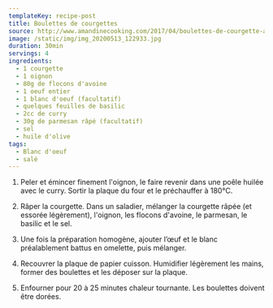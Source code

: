 ```yaml
---
templateKey: recipe-post
title: Boulettes de courgettes
source: http://www.amandinecooking.com/2017/04/boulettes-de-courgette-a-l-oignon-curry-et-flocons-d-avoine.html
image: /static/img/img_20200513_122933.jpg
duration: 30min
servings: 4
ingredients:
  - 1 courgette
  - 1 oignon
  - 80g de flocons d'avoine
  - 1 oeuf entier
  - 1 blanc d'oeuf (facultatif)
  - quelques feuilles de basilic
  - 2cc de curry
  - 30g de parmesan râpé (facultatif)
  - sel
  - huile d'olive
tags:
  - Blanc d'oeuf
  - salé
---
```

1. Peler et émincer finement l'oignon, le faire revenir dans une poêle huilée avec le curry. Sortir la plaque du four et le préchauffer à 180°C.

2. Râper la courgette. Dans un saladier, mélanger la courgette râpée (et essorée légèrement), l'oignon, les flocons d'avoine, le parmesan, le basilic et le sel.

3. Une fois la préparation homogène, ajouter l’œuf et le blanc préalablement battus en omelette, puis mélanger.

4. Recouvrer la plaque de papier cuisson. Humidifier légèrement les mains, former des boulettes et les déposer sur la plaque.

5. Enfourner pour 20 à 25 minutes chaleur tournante. Les boulettes doivent être dorées.
